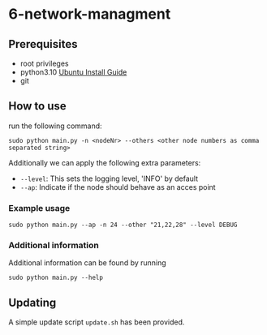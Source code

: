 # 6-network-managment

## Prerequisites

- root privileges
- python3.10 [Ubuntu Install Guide](https://gist.github.com/rutcreate/c0041e842f858ceb455b748809763ddb)
- git

## How to use
run the following command:
```
sudo python main.py -n <nodeNr> --others <other node numbers as comma separated string>
```

Additionally we can apply the following extra parameters:
- `--level`: This sets the logging level, 'INFO' by default
- `--ap`: Indicate if the node should behave as an acces point 

### Example usage
`sudo python main.py --ap -n 24 --other "21,22,28" --level DEBUG`

### Additional information
Additional information can be found by running
```
sudo python main.py --help
```

## Updating
A simple update script `update.sh` has been provided.